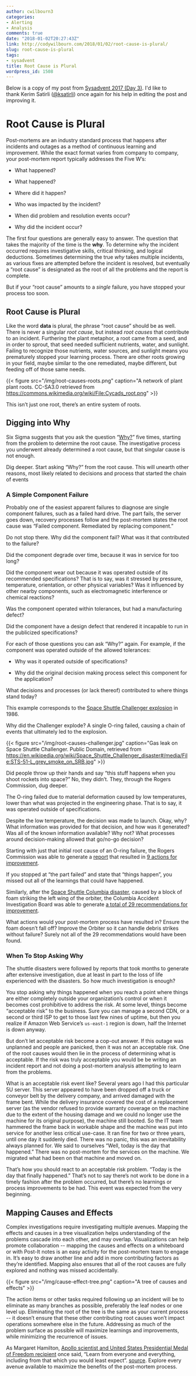 ```yaml
---
author: cwilbourn3
categories:
- Alerting
- Analysis
comments: true
date: "2018-01-02T20:27:43Z"
link: http://codywilbourn.com/2018/01/02/root-cause-is-plural/
slug: root-cause-is-plural
tags:
- sysadvent
title: Root Cause is Plural
wordpress_id: 1508
---
```


Below is a copy of my post from [Sysadvent 2017 (Day 3)](http://sysadvent.blogspot.com/2017/12/day-3-root-cause-is-plural.html). I'd like to thank Kerim Satirli ([@ksatirli](http://twitter.com/ksatirli)) once again for his help in editing the post and improving it.


# Root Cause is Plural


Post-mortems are an industry standard process that happens after incidents and outages as a method of continuous learning and improvement. While the exact format varies from company to company, your post-mortem report typically addresses the Five W’s:



	
  * What happened?

	
  * What happened?

	
  * Where did it happen?

	
  * Who was impacted by the incident?

	
  * When did problem and resolution events occur?

	
  * Why did the incident occur?


The first four questions are generally easy to answer. The question that takes the majority of the time is the **why**. To determine why the incident occurred requires investigative skills, critical thinking, and logical deductions. Sometimes determining the true _why_ takes multiple incidents, as various fixes are attempted before the incident is resolved, but eventually a “root cause” is designated as the root of all the problems and the report is complete.

But if your “root cause” amounts to a _single_ failure, you have stopped your process too soon.

<!--more-->


## Root Cause is Plural


Like the word **data** is plural, the phrase “root cause” should be as well. There is never a singular _root cause_, but instead _root causes_ that contribute to an incident. Furthering the plant metaphor, a root came from a seed, and in order to sprout, that seed needed sufficient nutrients, water, and sunlight. Failing to recognize those nutrients, water sources, and sunlight means you prematurely stopped your learning process. There are other roots growing in your field, maybe similar to the one remediated, maybe different, but feeding off of those same needs.


{{< figure src="/img/root-causes-roots.png" caption="A network of plant plant roots. CC-SA3.0 retrieved from https://commons.wikimedia.org/wiki/File:Cycads_root.png" >}}

This isn’t just one root, there’s an entire system of roots.


## Digging into Why


Six Sigma suggests that you ask the question “[Why?](https://en.wikipedia.org/wiki/5_Whys)” five times, starting from the problem to determine the root cause. The investigative process you underwent already determined a root cause, but that singular cause is not enough.

Dig deeper. Start asking “Why?” from the root cause. This will unearth other reasons, most likely related to decisions and process that started the chain of events


### A Simple Component Failure


Probably one of the easiest apparent failures to diagnose are single component failures, such as a failed hard drive. The part fails, the server goes down, recovery processes follow and the post-mortem states the root cause was “Failed component. Remediated by replacing component.”

Do not stop there. Why did the component fail? What was it that contributed to the failure?

Did the component degrade over time, because it was in service for too long?

Did the component wear out because it was operated outside of its recommended specifications? That is to say, was it stressed by pressure, temperature, orientation, or other physical variables? Was it influenced by other nearby components, such as electromagnetic interference or chemical reactions?

Was the component operated within tolerances, but had a manufacturing defect?

Did the component have a design defect that rendered it incapable to run in the publicized specifications?

For each of those questions you can ask “Why?” again. For example, if the component was operated outside of the allowed tolerances:



	
  * Why was it operated outside of specifications?

	
  * Why did the original decision making process select this component for the application?


What decisions and processes (or lack thereof) contributed to where things stand today?

This example corresponds to the [Space Shuttle Challenger explosion](https://en.wikipedia.org/wiki/Space_Shuttle_Challenger_disaster) in 1986.

Why did the Challenger explode? A single O-ring failed, causing a chain of events that ultimately led to the explosion.

{{< figure src="/img/root-causes-challenger.jpg" caption="Gas leak on Space Shuttle Challenger. Public Domain, retrieved from https://en.wikipedia.org/wiki/Space_Shuttle_Challenger_disaster#/media/File:STS-51-L_grey_smoke_on_SRB.jpg" >}}

Did people throw up their hands and say “this stuff happens when you shoot rockets into space?” No, they didn’t. They, through the Rogers Commission, dug deeper.

The O-ring failed due to material deformation caused by low temperatures, lower than what was projected in the engineering phase. That is to say, it was operated outside of specifications.

Despite the low temperature, the decision was made to launch. Okay, why? What information was provided for that decision, and how was it generated? Was all of the known information available? Why not? What processes around decision-making allowed that go/no-go decision?

Starting with just that initial root cause of an O-ring failure, the Rogers Commission was able to generate a [report](https://spaceflight.nasa.gov/outreach/SignificantIncidents/assets/rogers_commission_report.pdf) that resulted in [9 actions for improvement](https://history.nasa.gov/rogersrep/actions.pdf).

If you stopped at “the part failed” and state that “things happen”, you missed out all of the learnings that could have happened.

Similarly, after the [Space Shuttle Columbia disaster](https://en.wikipedia.org/wiki/Space_Shuttle_Columbia_disaster), caused by a block of foam striking the left wing of the orbiter, the Columbia Accident Investigation Board was able to generate [a total of 29 recommendations for improvement](https://spaceflight.nasa.gov/shuttle/archives/sts-107/investigation/CAIB_medres_full.pdf).

What actions would your post-mortem process have resulted in? Ensure the foam doesn’t fall off? Improve the Orbiter so it can handle debris strikes without failure? Surely not all of the 29 recommendations would have been found.


### When To Stop Asking Why


The shuttle disasters were followed by reports that took months to generate after extensive investigation, due at least in part to the loss of life experienced with the disasters. So how much investigation is enough?

You stop asking why things happened when you reach a point where things are either completely outside your organization’s control or when it becomes cost prohibitive to address the risk. At some level, things become “acceptable risk” to the business. Sure you can manage a second CDN, or a second or third ISP to get to those last few nines of uptime, but then you realize if Amazon Web Service’s `us-east-1` region is down, half the Internet is down anyway.

But don’t let acceptable risk become a cop-out answer. If this outage was unplanned and people are panicked, then it was not an acceptable risk. One of the root causes would then lie in the process of determining what is acceptable. If the risk was truly acceptable you would be be writing an incident report and not doing a post-mortem analysis attempting to learn from the problems.

What is an acceptable risk event like? Several years ago I had this particular 5U server. This server appeared to have been dropped off a truck or conveyor belt by the delivery company, and arrived damaged with the frame bent. While the delivery insurance covered the cost of a replacement server (as the vendor refused to provide warranty coverage on the machine due to the extent of the housing damage and we could no longer use the machine for its original purpose), the machine still booted. So the IT team hammered the frame back in workable shape and the machine was put into service for another less critical use-case. It ran fine for two or three years, until one day it suddenly died. There was no panic, this was an inevitability always planned for. We said to ourselves “Well, today is the day that happened.” There was no post-mortem for the services on the machine. We migrated what had been on that machine and moved on.

That’s how you should react to an acceptable risk problem. “Today is the day that finally happened.” That’s not to say there’s not work to be done in a timely fashion after the problem occurred, but there’s no learnings or process improvements to be had. This event was expected from the very beginning.


## Mapping Causes and Effects


Complex investigations require investigating multiple avenues. Mapping the effects and causes in a tree visualization helps understanding of the problems cascade into each other, and may overlap. Visualizations can help promote collaboration -- mapping the causes and effects on a whiteboard or with Post-It notes is an easy activity for the post-mortem team to engage in. It’s easy to draw another line and add in more contributing factors as they’re identified. Mapping also ensures that all of the root causes are fully explored and nothing was missed accidentally.

{{< figure src="/img/cause-effect-tree.png" caption="A tree of causes and effects" >}}

The action items or other tasks required following up an incident will be to eliminate as many branches as possible, preferably the leaf nodes or one level up. Eliminating the root of the tree is the same as your current process -- it doesn’t ensure that these other contributing root causes won’t impact operations somewhere else in the future. Addressing as much of the problem surface as possible will maximize learnings and improvements, while minimizing the recurrence of issues.

As Margaret Hamilton, [Apollo scientist and United States Presidential Medal of Freedom recipient](https://en.wikipedia.org/wiki/Margaret_Hamilton_(scientist)) once said, “Learn from everyone and everything, including from that which you would least expect”. [source](https://www.safaribooksonline.com/library/view/site-reliability-engineering/9781491929117/preface01.html). Explore every avenue available to maximize the benefits of the post-mortem process.
